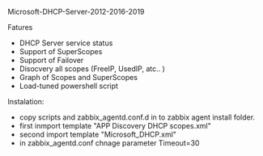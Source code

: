 Microsoft-DHCP-Server-2012-2016-2019

Fatures

- DHCP Server service status
- Support of SuperScopes
- Support of Failover
- Disocvery all scopes (FreeIP, UsedIP, atc.. )
- Graph of Scopes and SuperScopes
- Load-tuned powershell script


Instalation:

- copy scripts and zabbix_agentd.conf.d in to zabbix agent install folder.
- first inmport template "APP Discovery DHCP scopes.xml"
- second import template "Microsoft_DHCP.xml"
- in zabbix_agentd.conf chnage parameter Timeout=30
